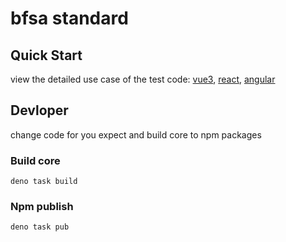 # bfsa standard

## Quick Start

 view the detailed use case of the test code:
 [vue3](https://github.com/BioforestChain/plaoc/tree/main/test/vue3),
 [react](https://github.com/BioforestChain/plaoc/tree/main/test/react),
 [angular](https://github.com/BioforestChain/plaoc/tree/main/test/angular)

## Devloper

change code for you expect and build core to npm packages

### Build core

```shell
deno task build
```

### Npm publish

```shell
deno task pub
```
